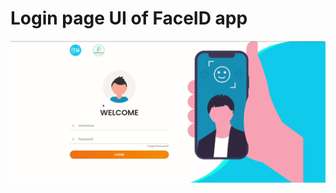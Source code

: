 # Login page UI of FaceID app
![alt text](https://github.com/hqphuoc129/faceid-login-ui/blob/master/faceid.gif)
